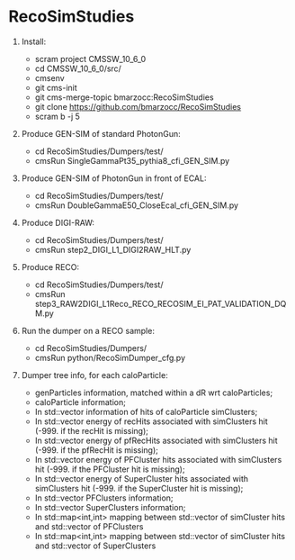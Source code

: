 # RecoSimStudies

1) Install:

    * scram project CMSSW_10_6_0
    * cd CMSSW_10_6_0/src/
    * cmsenv
    * git cms-init
    * git cms-merge-topic bmarzocc:RecoSimStudies 
    * git clone https://github.com/bmarzocc/RecoSimStudies
    * scram b -j 5

2) Produce GEN-SIM of standard PhotonGun:
    
    * cd RecoSimStudies/Dumpers/test/
    * cmsRun SingleGammaPt35_pythia8_cfi_GEN_SIM.py

3) Produce GEN-SIM of PhotonGun in front of ECAL:
    
    * cd RecoSimStudies/Dumpers/test/
    * cmsRun DoubleGammaE50_CloseEcal_cfi_GEN_SIM.py

4) Produce DIGI-RAW:
    
    * cd RecoSimStudies/Dumpers/test/
    * cmsRun step2_DIGI_L1_DIGI2RAW_HLT.py

5) Produce RECO:
    
    * cd RecoSimStudies/Dumpers/test/
    * cmsRun step3_RAW2DIGI_L1Reco_RECO_RECOSIM_EI_PAT_VALIDATION_DQM.py

6) Run the dumper on a RECO sample:
    
    * cd RecoSimStudies/Dumpers/
    * cmsRun python/RecoSimDumper_cfg.py

7) Dumper tree info, for each caloParticle:
    
    * genParticles information, matched within a dR wrt caloParticles;
    * caloParticle information;
    * In std::vector<float> information of hits of caloParticle simClusters;
    * In std::vector<float> energy of recHits associated with simClusters hit (-999. if the recHit is missing);
    * In std::vector<float> energy of pfRecHits associated with simClusters hit (-999. if the pfRecHit is missing);
    * In std::vector<float> energy of PFCluster hits associated with simClusters hit (-999. if the PFCluster hit is missing);
    * In std::vector<float> energy of SuperCluster hits associated with simClusters hit (-999. if the SuperCluster hit is missing);
    * In std::vector<float> PFClusters information;
    * In std::vector<float> SuperClusters information;
    * In std::map<int,int> mapping between std::vector<float> of simCluster hits and std::vector<float> of PFClusters
    * In std::map<int,int> mapping between std::vector<float> of simCluster hits and std::vector<float> of SuperClusters

